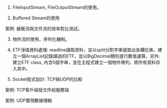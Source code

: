 1. FileInputStream, FileOutputStream的使用。

2. Buffered Stream的使用

案例: 緩衝流與文件流的效率對比測試。

3. 物件流的使用，序列化機制。

4. ETF淨值資料處理: readline讀取資料，並以split分割字串提取出各欄位串。建立一個ArrayList記錄讀過的ETF，並以BigDecimal類別進行數值運算。另外:建立ETF class, 內含5個字串，並在主程式建立一個物件陣列，將所有資料存入其中。

5. Socket程式設計: TCP與UDP的比較

案例: TCP客戶端發文件給服務端

案例: UDP實現數據傳輸
